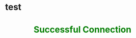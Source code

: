 # test
<body>
 <h1 style="color: green">
 <center>Successful Connection</center>
 </h1>
</body>
</html>

